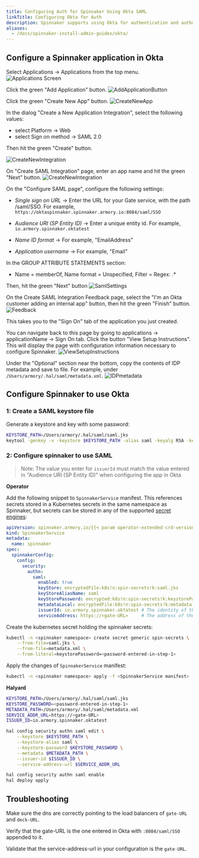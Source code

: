 ```yaml
---
title: Configuring Auth for Spinnaker Using Okta SAML
linkTitle: Configuring Okta for Auth
description: Spinnaker supports using Okta for authentication and authorization.
aliases:
  - /docs/spinnaker-install-admin-guides/okta/
---
```


## Configure a Spinnaker application in Okta

Select Applications -> Applications from the top menu.
![Applications Screen](/images/okta-applications.png)

Click the green "Add Application" button.
![AddApplicationButton](/images/okta-addapplication.png)

Click the green "Create New App" button.
![CreateNewApp](/images/okta-createnewapp.png)

In the dialog "Create a New Application Integration", select the following values:

* select Platform -> Web
* select Sign on method -> SAML 2.0

Then hit the green "Create" button.

![CreateNewIntegration](/images/okta-createnewintegration.png)


On "Create SAML Integration" page, enter an app name and hit the green "Next" button.
![CreateNewIntegration](/images/okta-appname.png)

On the "Configure SAML page", configure the following settings:

* *Single sign on URL* -> Enter the URL for your Gate service, with the path /saml/SSO.
  For example, `https://oktaspinnaker.spinnaker.armory.io:8084/saml/SSO`

* *Audience URI (SP Entity ID)* -> Enter a unique entity id. For example, `io.armory.spinnaker.oktatest`

* *Name ID format* -> For example, "EmailAddress"

* *Application username* -> For example, "Email"


In the GROUP ATTRIBUTE STATEMENTS section:

* Name = memberOf, Name format = Unspecified, Filter = Regex: .*

Then, hit the green "Next" button
![SamlSettings](/images/okta-samlsettings.png)

On the Create SAML Integration Feedback page, select the "I'm an Okta customer adding an internal app" button, then hit the green "Finish" button.
![Feedback](/images/okta-feedback.png)


This takes you to the "Sign On" tab of the application you just created.

You can navigate back to this page by going to applications -> applicationName -> Sign On tab.
Click the button "View Setup Instructions".  This will display the page with configuration information
necessary to configure Spinnaker.
![ViewSetupInstructions](/images/okta-viewsetupinstructions.png)

Under the "Optional" section near the bottom, copy the contents of IDP metadata and save to file. For example, under `/Users/armory/.hal/saml/metadata.xml`.
![IDPmetadata](/images/okta-idpmetadata.png)

## Configure Spinnaker to use Okta

### 1: Create a SAML keystore file

Generate a keystore and key with some password:

```bash
KEYSTORE_PATH=/Users/armory/.hal/saml/saml.jks
keytool -genkey -v -keystore $KEYSTORE_PATH -alias saml -keyalg RSA -keysize 2048 -validity 10000
```

### 2: Configure spinnaker to use SAML

> Note: The value you enter for `issuerId` must match the value entered in "Audience URI (SP Entity ID)" when configuring the app in Okta

**Operator**

Add the following snippet to `SpinnakerService` manifest. This references secrets stored in a Kubernetes secrets in the same namespace as Spinnaker, but secrets can be stored in any of the supported [secret engines](/spinnaker-install-admin-guides/secrets):

```yaml
apiVersion: spinnaker.armory.io/{{< param operator-extended-crd-version >}}
kind: SpinnakerService
metadata:
  name: spinnaker
spec:
  spinnakerConfig:  
    config:
      security:
        authn:
          saml:
            enabled: true
            keyStore: encryptedFile:k8s!n:spin-secrets!k:saml.jks
            keyStoreAliasName: saml
            keyStorePassword: encrypted:k8s!n:spin-secrets!k:keystorePassword
            metadataLocal: encryptedFile:k8s!n:spin-secrets!k:metadata.xml
            issuerId: io.armory.spinnaker.oktatest # The identity of the Spinnaker application registered with the SAML provider.
            serviceAddress: https://<gate-URL>     # The address of the Gate server that will be accesible by the SAML identity provider. This should be the full URL, including port, e.g. https://gate.org.com:8084/. If deployed behind a load balancer, this would be the laod balancer's address.
```

Create the kubernetes secret holding the spinnaker secrets:

```bash
kubectl -n <spinnaker namespace> create secret generic spin-secrets \
    --from-file=saml.jks \
    --from-file=metadata.xml \
    --from-literal=keystorePassword=<password-entered-in-step-1>
```

Apply the changes of `SpinnakerService` manifest:

```bash
kubectl -n <spinnaker namespace> apply -f <SpinnakerService manifest>
```

**Halyard**

```bash
KEYSTORE_PATH=/Users/armory/.hal/saml/saml.jks
KEYSTORE_PASSWORD=<password-entered-in-step-1>
METADATA_PATH=/Users/armory/.hal/saml/metadata.xml
SERVICE_ADDR_URL=https://<gate-URL>
ISSUER_ID=io.armory.spinnaker.oktatest

hal config security authn saml edit \
    --keystore $KEYSTORE_PATH \
    --keystore-alias saml \
    --keystore-password $KEYSTORE_PASSWORD \
    --metadata $METADATA_PATH \
    --issuer-id $ISSUER_ID \
    --service-address-url $SERVICE_ADDR_URL

hal config security authn saml enable
hal deploy apply
```


## Troubleshooting

Make sure the dns are correctly pointing to the load balancers of `gate-URL` and `deck-URL`.

Verify that the gate-URL is the one entered in Okta with `:8084/saml/SSO` appended to it.

Validate that the service-address-url in your configuration is the `gate-URL`.
